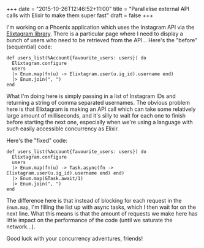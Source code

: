 +++
date = "2015-10-26T12:46:52+11:00"
title = "Parallelise external API calls with Elixir to make them super fast"
draft = false
+++

<p><p>I'm working on a Phoenix application which uses the Instagram API via the <a href="https://github.com/zensavona/elixtagram">Elixtagram library</a>. There is a particular page where I need to display a bunch of users who need to be retrieved from the API... Here's the "before" (sequential) code:</p>

<pre><code>def users_list(%Account{favourite_users: users}) do  
  Elixtagram.configure
  users
  |&gt; Enum.map(fn(u) -&gt; Elixtagram.user(u.ig_id).username end)
  |&gt; Enum.join(", ")
end  
</code></pre>

<p>What I'm doing here is simply passing in a list of Instagram IDs and returning a string of comma separated usernames. The obvious problem here is that Elixtagram is making an API call which can take some relatively large amount of milliseconds, and it's silly to wait for each one to finish before starting the next one, especially when we're using a language with such easily accessible concurrency as Elixir.</p>

<p>Here's the "fixed" code:</p>

<pre><code>def users_list(%Account{favourite_users: users}) do  
  Elixtagram.configure
  users
  |&gt; Enum.map(fn(u) -&gt; Task.async(fn -&gt; Elixtagram.user(u.ig_id).username end) end)
  |&gt; Enum.map(&amp;Task.await/1)
  |&gt; Enum.join(", ")
end  
</code></pre>

<p>The difference here is that instead of blocking for each request in the <code>Enum.map</code>, I'm filling the list up with async tasks, which I then wait for on the next line. What this means is that the amount of requests we make here has little impact on the performance of the code (until we saturate the network...).</p>

<p>Good luck with your concurrency adventures, friends!</p></p>
